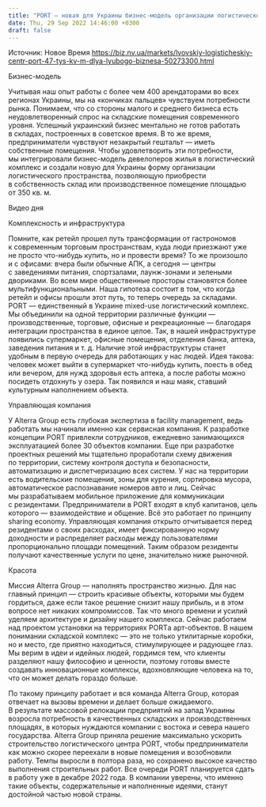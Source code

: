 ```yaml
---
title: "PORT — новая для Украины бизнес-модель организации логистического пространства"
date: Thu, 29 Sep 2022 14:46:00 +0300
draft: false
---
```

Источник: Новое Время https://biz.nv.ua/markets/lvovskiy-logisticheskiy-centr-port-47-tys-kv-m-dlya-lyubogo-biznesa-50273300.html


Бизнес-модель

 Учитывая наш опыт работы с более чем 400 арендаторами во всех регионах Украины, мы на «кончиках пальцев» чувствуем потребности рынка. Понимаем, что со стороны малого и среднего бизнеса есть неудовлетворенный спрос на складские помещения современного уровня. Успешный украинский бизнес ментально не готов работать в складах, построенных в советское время. В то же время, предприниматели чувствуют незакрытый гештальт — иметь собственные помещения. Чтобы удовлетворить эти потребности, мы интегрировали бизнес-модель девелоперов жилья в логистический комплекс и создали новую для Украины форму организации логистического пространства, позволяющую приобрести в собственность склад или производственное помещение площадью от 350 кв. м.

 Видео дня   

Комплексность и инфраструктура

Помните, как ретейл прошел путь трансформации от гастрономов к современным торговым пространствам, куда люди приезжают уже не просто что-нибудь купить, но и провести время? То же произошло и с офисами: вчера были обычные АПК, а сегодня — центры с заведениями питания, спортзалами, лаунж-зонами и зелеными двориками. Во всем мире общественные просторы становятся более мультифункциональными. Наша гипотеза состоит в том, что когда ретейл и офисы прошли этот путь, то теперь очередь за складами. PORT — единственный в Украине mixed-use логистический комплекс. Мы объединили на одной территории различные функции — производственные, торговые, офисные и рекреационные — благодаря интеграции пространства в единое целое. Так, в нашей инфраструктуре появились супермаркет, офисные помещения, отделения банка, аптека, заведения питания и т. д. Наличие этой инфраструктуры станет удобным в первую очередь для работающих у нас людей. Идея такова: человек может выйти в супермаркет что-нибудь купить, поесть в обед или вечером, для нужд здоровья есть аптека, а после работы можно посидеть отдохнуть у озера. Так появился и наш маяк, ставший культурным наполнением объекта.

Управляющая компания

У Alterra Group есть глубокая экспертиза в facility management, ведь работать мы начинали именно как сервисная компания. К разработке концепции PORT привлекли сотрудников, ежедневно занимающихся эксплуатацией более 30 объектов компании. Еще при разработке проектных решений мы тщательно проработали схему движения по территории, систему контроля доступа и безопасности, автоматизацию и диспетчеризацию всех систем. У нас на территории есть водительские помещения, зоны для курения, сортировка мусора, автоматическое распознавание номеров авто и лиц. Сейчас мы разрабатываем мобильное приложение для коммуникации с резидентами. Предприниматели в PORT входят в клуб капитанов, цель которого — взаимодействие и общение. Всё это работает по принципу sharing economy. Управляющая компания открыто отчитывается перед резидентами о своих расходах, имеет фиксированную норму доходности и распределяет расходы между пользователями пропорционально площади помещений. Таким образом резиденты получают качественные услуги по цене, значительно ниже рыночной.

Красота

Миссия Alterra Group — наполнять пространство жизнью. Для нас главный принцип — строить красивые объекты, которыми мы будем гордиться, даже если такое решение снизит нашу прибыль, и в этом вопросе нет никаких компромиссов. Так что много времени и усилий уделяем архитектуре и дизайну нашего комплекса. Сейчас работаем над проектом установки на территориях PORTа арт-объектов. В нашем понимании складской комплекс — это не только утилитарные коробки, но и место, где приятно находиться, стимулирующее и радующее глаз. Мы верим в идеи и идейных людей, гордимся тем, что клиенты разделяют нашу философию и ценности, поэтому готовы вместе создавать инновационные комплексы, вдохновляющие человека на то, что он может делать гораздо больше.

По такому принципу работает и вся команда Alterra Group, которая отвечает на вызовы времени и делает больше ожидаемого. В результате массовой релокации предприятий на запад Украины возросла потребность в качественных складских и производственных площадях, в которых нуждаются компании с востока и севера нашего государства. Alterra Group приняла решение максимально ускорить строительство логистического центра PORT, чтобы предприниматели как можно скорее переехали в новые помещения и возобновили работу. Темпы выросли в полтора раза, но сохранено высокое качество выполнения строительных работ. Все очереди PORT планируется сдать в работу уже в декабре 2022 года. В компании уверены, что именно такие объекты, содержательные и наполненные идеями, станут достойной частью новой страны.
